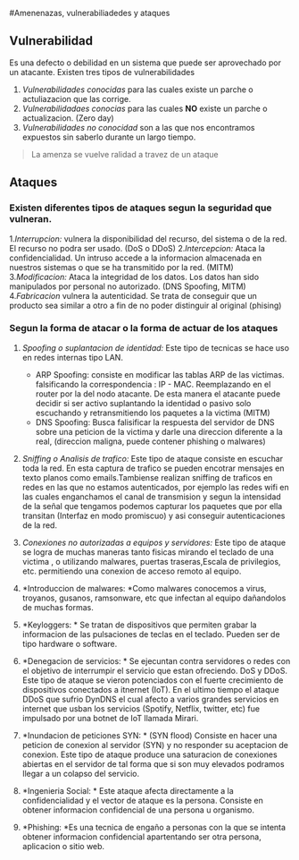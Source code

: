 #Amenenazas, vulnerabiliadedes y ataques

## Vulnerabilidad
Es una defecto o debilidad en un sistema que puede ser aprovechado por un atacante.
Existen tres tipos de vulnerabilidades
1. *Vulnerabilidades conocidas* para las cuales existe un parche o actuliazacion que las corrige.
2. *Vulnerabilidadaes conocias* para las cuales **NO** existe un parche o actualizacion. (Zero day)
3. *Vulnerabilidades no conocidad* son a las que nos encontramos expuestos sin saberlo durante un largo tiempo.

> La amenza se vuelve ralidad a travez de un ataque

## Ataques

### Existen diferentes tipos de ataques segun la seguridad que vulneran.

1.*Interrupcion:* vulnera la disponibilidad del recurso, del sistema o de la red. El recurso no podra ser usado. (DoS o DDoS)
2.*Intercepcion:* Ataca la confidencialidad. Un intruso accede a la informacion almacenada en nuestros sistemas o que se ha transmitido por la red. (MITM)
3.*Modificacion:* Ataca la integridad de los datos. Los datos han sido manipulados por personal no autorizado. (DNS Spoofing, MITM)
4.*Fabricacion* vulnera la autenticidad. Se trata de conseguir que un producto sea similar a otro a fin de no poder distinguir al original (phising)

### Segun la forma de atacar o la forma de actuar de los ataques
1. *Spoofing o suplantacion de identidad:* Este tipo de tecnicas se hace uso en redes internas tipo LAN.
	- ARP Spoofing: consiste en modificar las tablas ARP de las victimas. falsificando la correspondencia : IP - MAC. Reemplazando en el router por la del nodo atacante. De esta manera el atacante puede decidir si ser activo suplantando la identidad o pasivo solo escuchando y retransmitiendo los paquetes a la victima (MITM)
	- DNS Spoofing: Busca falisificar la respuesta del servidor de DNS sobre una peticion de la victima y darle una direccion diferente a la real, (direccion maligna, puede contener phishing o malwares)

2. *Sniffing o Analisis de trafico:* Este tipo de ataque consiste en escuchar toda la red. En esta captura de trafico se pueden encotrar mensajes en texto planos como emails.Tambiense realizan sniffing de traficos en redes en las que no estamos autenticados, por ejemplo las redes wifi en las cuales enganchamos el canal de transmision y segun la intensidad de la señal que tengamos podemos capturar los paquetes que por ella transitan (Interfaz en modo promiscuo) y asi conseguir autenticaciones de la red.

3. *Conexiones no autorizadas a equipos y servidores:* Este tipo de ataque se logra de muchas maneras tanto fisicas mirando el teclado de una victima , o utilizando malwares, puertas traseras,Escala de privilegios, etc. permitiendo una conexion de acceso remoto al equipo.

4. *Introduccion de malwares: *Como malwares conocemos a virus, troyanos, gusanos, ramsonware, etc que infectan al equipo dañandolos de muchas formas.

5. *Keyloggers: * Se tratan de dispositivos que permiten grabar la informacion de las pulsaciones de teclas en el teclado. Pueden ser de tipo hardware o software.

6. *Denegacion de servicios: * Se ejecuntan contra servidores o redes con el objetivo de interrumpir el servicio que estan ofreciendo. DoS y DDoS. Este tipo de ataque se vieron potenciados con el fuerte crecimiento de dispositivos conectados a itnernet (IoT). En el ultimo tiempo el ataque DDoS que sufrio DynDNS el cual afecto a varios grandes servicios en internet que usban los servicios (Spotify, Netflix, twitter, etc) fue impulsado por una botnet de IoT llamada Mirari.
	
7. *Inundacion de peticiones SYN: * (SYN flood) Consiste en hacer una peticion de conexion al servidor (SYN) y no responder su aceptacion de conexion. Este tipo de ataque produce una saturacion de conexiones abiertas en el servidor de tal forma que si son muy elevados podramos llegar a un colapso del servicio.

8. *Ingenieria Social: * Este ataque afecta directamente a la confidencialidad y el vector de ataque es la persona.  Consiste en obtener informacion  confidencial de una persona u organismo.

9. *Phishing: *Es una tecnica de engaño a personas con la que se intenta obtener informacion confidencial apartentando ser otra persona, aplicacion o sitio web.

